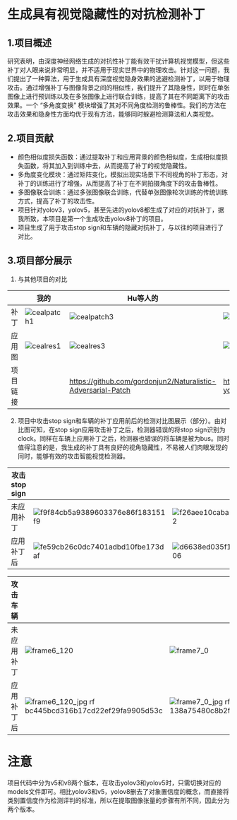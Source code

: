 # 生成具有视觉隐藏性的对抗检测补丁

## 1.项目概述
研究表明，由深度神经网络生成的对抗性补丁能有效干扰计算机视觉模型，但这些补丁对人眼来说非常明显，并不适用于现实世界中的物理攻击。针对这一问题，我们提出了一种算法，用于生成具有深度视觉隐身效果的逃避检测补丁，以用于物理攻击。通过增强补丁与图像背景之间的相似性，我们提升了其隐身性，同时在单张图像上进行预训练以及在多张图像上进行联合训练，提高了其在不同距离下的攻击效果。一个 “多角度变换” 模块增强了其对不同角度检测的鲁棒性。我们的方法在攻击效果和隐身性方面均优于现有方法，能够同时躲避检测算法和人类视觉。
## 2.项目贡献
- 颜色相似度损失函数：通过提取补丁和应用背景的颜色相似度，生成相似度损失函数，将其加入到训练中去，从而提高了补丁的视觉隐藏性。
- 多角度变化模块：通过矩阵变化，模拟出现实场景下不同视角的补丁形态，对补丁的训练进行了增强，从而提高了补丁在不同拍摄角度下的攻击鲁棒性。
- 多图像联合训练：通过多张图像联合训练，代替单张图像轮次训练的传统训练方式，提高了补丁的攻击性。
- 项目针对yolov3，yolov5，甚至先进的yolov8都生成了对应的对抗补丁，据我所致，本项目是第一个生成攻击yolov8补丁的项目。
- 项目生成了用于攻击stop sign和车辆的隐藏对抗补丁，与以往的项目进行了对比。
## 3.项目部分展示
1. 与其他项目的对比

||我的|Hu等人的|Thys等人的|
|-|-|-|-|
|补丁|![cealpatch1](https://github.com/user-attachments/assets/4cd3e419-6b95-4129-931a-fa1a16dcf19b)|![cealpatch3](https://github.com/user-attachments/assets/e03650f1-7b0e-45ed-8e41-f3f13e847556)|![cealpatch5](https://github.com/user-attachments/assets/69935dd2-53c4-46d1-a31f-f3b066244d8d)|
|应用图|![cealres1](https://github.com/user-attachments/assets/422093e0-a3bc-4e1a-bbb1-29e85164f3d4)|![cealres3](https://github.com/user-attachments/assets/50dcb5a9-bbb4-4fa2-85f7-a8dca838b4f4)|![cealres5](https://github.com/user-attachments/assets/ee446328-cf26-4d52-8817-9666b57d3090)|
|项目链接||https://github.com/gordonjun2/Naturalistic-Adversarial-Patch|https://gitlab.com/EAVISE/adversarial-yolo|
2. 项目中攻击stop sign和车辆的补丁应用前后的检测对比图展示（部分）。由对比图可知，在stop sign应用攻击补丁之后，检测器错误的将stop sign识别为clock。同样在车辆上应用补丁之后，检测器也错误的将车辆是被为bus。同时值得注意的是，我生成的补丁具有良好的视角隐藏性，不易被人们肉眼发现的同时，能够有效的攻击智能视觉检测器。

|攻击stop sign||||
|-|-|-|-|
|未应用补丁|![f9f84cb5a9389603376e86f183151f9](https://github.com/user-attachments/assets/919b8062-5955-4294-8ef1-4ada78f1c288)|![f26aee10caba52ae40b65d79de8eca2](https://github.com/user-attachments/assets/2231c1a7-b11c-4626-a79c-fc9c77d22d83)|![08816b43e9508531c28c1bda318da2a](https://github.com/user-attachments/assets/c8d4c7a8-36e1-4b5a-b0a0-b51af1777f30)|
|应用补丁后|![fe59cb26c0dc7401adbd10fbe173daf](https://github.com/user-attachments/assets/68c20b68-9f99-4e29-afcd-1d63518efb4b)|![d6638ed035f17826ec406c651a2a806](https://github.com/user-attachments/assets/f7deba57-3be3-401f-b733-0da0695c49c9)|![d080e45c18d9cb54f936a67e4911e6e](https://github.com/user-attachments/assets/abe25f80-f45a-40b9-a077-842bc5f68894)|

|攻击车辆||||
|-|-|-|-|
|未应用补丁|![frame6_120](https://github.com/user-attachments/assets/05138e5d-59f2-4c03-970b-1f23570154be)|![frame7_0](https://github.com/user-attachments/assets/48a1de47-3813-416a-9e5b-de83b7ae6e3c)|![frame10_85](https://github.com/user-attachments/assets/08a28627-284d-4b80-80b3-5a379359de70)|
|应用补丁后|![frame6_120_jpg rf bc445bcd316b17cd22ef29fa9905d53c](https://github.com/user-attachments/assets/81b8fa5f-dfe2-45b7-b177-a4c4f0f57ea5)|![frame7_0_jpg rf 138a75480c8b2ffc732ed33417c85b2b](https://github.com/user-attachments/assets/18ad0446-5a59-4dd9-930a-6c763da641bb)|![frame10_85_jpg rf 3a720f27ec8a422b6e68d998afd0e677](https://github.com/user-attachments/assets/d492c95e-548f-4c19-b96f-e8c66e34da88)|

# 注意
项目代码中分为v5和v8两个版本，在攻击yolov3和yolov5时，只需切换对应的models文件即可。相比yolov3和v5，yolov8删去了对象置信度的概念，而直接将类别置信度作为检测评判的标准，所以在提取图像张量的步骤有所不同，因此分为两个版本。
